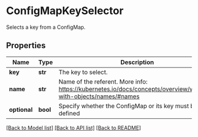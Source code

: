 # ConfigMapKeySelector

Selects a key from a ConfigMap.
## Properties
Name | Type | Description | Notes
------------ | ------------- | ------------- | -------------
**key** | **str** | The key to select. | 
**name** | **str** | Name of the referent. More info: https://kubernetes.io/docs/concepts/overview/working-with-objects/names/#names | [optional] 
**optional** | **bool** | Specify whether the ConfigMap or its key must be defined | [optional] 

[[Back to Model list]](../README.md#documentation-for-models) [[Back to API list]](../README.md#documentation-for-api-endpoints) [[Back to README]](../README.md)


